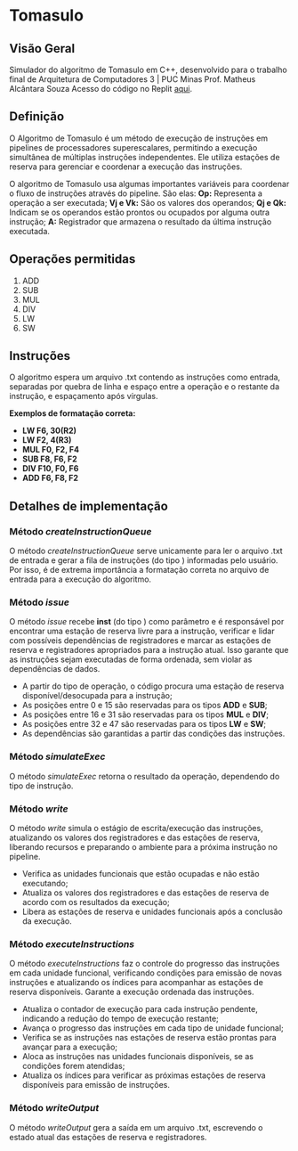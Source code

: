 # Tomasulo

## Visão Geral
Simulador do algoritmo de Tomasulo em C++, desenvolvido para o trabalho final de Arquitetura de Computadores 3 | PUC Minas
Prof. Matheus Alcântara Souza
Acesso do código no Replit [aqui](https://replit.com/@HugoCattoni/tomasulocfinal#main.cpp).

## Definição
O Algoritmo de Tomasulo é um método de execução de instruções em pipelines de processadores superescalares, permitindo a execução simultânea de múltiplas instruções independentes. Ele utiliza estações de reserva para gerenciar e coordenar a execução das instruções.

O algoritmo de Tomasulo usa algumas importantes variáveis para coordenar o fluxo de instruções através do pipeline. São elas:
**Op:** Representa a operação a ser executada;
**Vj e Vk:** São os valores dos operandos;
**Qj e Qk:** Indicam se os operandos estão prontos ou ocupados por alguma outra instrução;
**A:** Registrador que armazena o resultado da última instrução executada.

## Operações permitidas
1. ADD
2. SUB
3. MUL
4. DIV
5. LW
6. SW

## Instruções
O algoritmo espera um arquivo .txt contendo as instruções como entrada, separadas por quebra de linha e espaço entre a operação e o restante da instrução, e espaçamento após vírgulas.

**Exemplos de formatação correta:**
 - **LW F6, 30(R2)**
 - **LW F2, 4(R3)**
 - **MUL F0, F2, F4**
 - **SUB F8, F6, F2**
 - **DIV F10, F0, F6**
 - **ADD F6, F8, F2**

## Detalhes de implementação
### Método _createInstructionQueue_
O método _createInstructionQueue_ serve unicamente para ler o arquivo .txt de entrada e gerar a fila de instruções (do tipo **<Instruction>**) informadas pelo usuário. Por isso, é de extrema importância a formatação correta no arquivo de entrada para a execução do algoritmo.

### Método _issue_
O método _issue_ recebe **inst** (do tipo **<Instruction>**) como parâmetro e é responsável por encontrar uma estação de reserva livre para a instrução, verificar e lidar com possíveis dependências de registradores e marcar as estações de reserva e registradores apropriados para a instrução atual. Isso garante que as instruções sejam executadas de forma ordenada, sem violar as dependências de dados.

- A partir do tipo de operação, o código procura uma estação de reserva disponível/desocupada para a instrução;
- As posições entre 0 e 15 são reservadas para os tipos **ADD** e **SUB**;
- As posições entre 16 e 31 são reservadas para os tipos **MUL** e **DIV**;
- As posições entre 32 e 47 são reservadas para os tipos **LW** e **SW**;
- As dependências são garantidas a partir das condições das instruções.

### Método _simulateExec_
O método _simulateExec_ retorna o resultado da operação, dependendo do tipo de instrução.

### Método _write_
O método _write_ simula o estágio de escrita/execução das instruções, atualizando os valores dos registradores e das estações de reserva, liberando recursos e preparando o ambiente para a próxima instrução no pipeline.

- Verifica as unidades funcionais que estão ocupadas e não estão executando;
- Atualiza os valores dos registradores e das estações de reserva de acordo com os resultados da execução;
- Libera as estações de reserva e unidades funcionais após a conclusão da execução.

### Método _executeInstructions_
O método _executeInstructions_ faz o controle do progresso das instruções em cada unidade funcional, verificando condições para emissão de novas instruções e atualizando os índices para acompanhar as estações de reserva disponíveis. Garante a execução ordenada das instruções.

- Atualiza o contador de execução para cada instrução pendente, indicando a redução do tempo de execução restante;
- Avança o progresso das instruções em cada tipo de unidade funcional;
- Verifica se as instruções nas estações de reserva estão prontas para avançar para a execução;
- Aloca as instruções nas unidades funcionais disponíveis, se as condições forem atendidas;
- Atualiza os índices para verificar as próximas estações de reserva disponíveis para emissão de instruções.

### Método _writeOutput_
O método _writeOutput_ gera a saída em um arquivo .txt, escrevendo o estado atual das estações de reserva e registradores.






